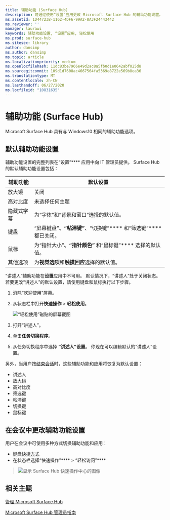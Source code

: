 ```yaml
---
title: 辅助功能 (Surface Hub)
description: 可通过使用“设置”应用更改 Microsoft Surface Hub 的辅助功能设置。 可以在“轻松使用”下找到这些设置。 Surface Hub 具有与 Windows10 相同的辅助功能选项。
ms.assetid: 1D44723B-1162-4DF6-99A2-8A3F24443442
ms.reviewer: ''
manager: laurawi
keywords: 辅助功能设置, “设置”应用, 轻松使用
ms.prod: surface-hub
ms.sitesec: library
author: dansimp
ms.author: dansimp
ms.topic: article
ms.localizationpriority: medium
ms.openlocfilehash: 11dc83be7966e49d2ac8a5fb0d1e0642abf025d8
ms.sourcegitcommit: 109d1d7608ac4667564fa5369e8722e569b8ea36
ms.translationtype: MT
ms.contentlocale: zh-CN
ms.lasthandoff: 06/27/2020
ms.locfileid: "10831635"
---
```

# 辅助功能 (Surface Hub)

Microsoft Surface Hub 具有与 Windows10 相同的辅助功能选项。


## 默认辅助功能设置

辅助功能设置的完整列表在“设置”**** 应用中向 IT 管理员提供。 Surface Hub 的默认辅助功能设置包括：

| 辅助功能 | 默认设置  |
| --------------------- | ----------------- |
| 放大镜             | 关闭               |
| 高对比度         | 未选择任何主题 |
| 隐藏式字幕       | 为“字体”和“背景和窗口”选择的默认值。 |
| 键盘              | “屏幕键盘”****、“粘滞键”****、“切换键”**** 和“筛选键”**** 都已关闭。 |
| 鼠标                 | 为“指针大小”****、“指针颜色”**** 和“鼠标键”**** 选择的默认值。 |
| 其他选项         | 为**视觉选项**和**触摸回应**选择的默认值。 |

“讲述人”辅助功能在**设置**应用中不可用。 默认情况下，“讲述人”处于关闭状态。 若要更改“讲述人”的默认设置，请使用键盘和鼠标执行以下步骤。

1. 消除“欢迎使用”屏幕。
2. 从状态栏中打开**快速操作** > **轻松使用**。

    ![“轻松使用”磁贴的屏幕截图](images/ease-of-access.png)
    
3. 打开“讲述人”。
4. 单击**任务切换程序**。
5. 从任务切换程序中选择 **“讲述人”设置**。 你现在可以编辑默认的“讲述人”设置。

另外，当用户按[结束会话](finishing-your-surface-hub-meeting.md)时，这些辅助功能和应用将恢复为默认设置：
- 讲述人
- 放大镜
- 高对比度
- 筛选键
- 粘滞键
- 切换键
- 鼠标键


## 在会议中更改辅助功能设置

用户在会议中可使用多种方式切换辅助功能和应用：
- [键盘快捷方式](https://support.microsoft.com/help/13813/windows-10-microsoft-surface-hub-keyboard-shortcuts)
- 在状态栏选择“快速操作”**** > “轻松访问”****

> ![显示 Surface Hub 快速操作中心的图像](images/sh-quick-action.png)


## 相关主题

[管理 Microsoft Surface Hub](manage-surface-hub.md)

[Microsoft Surface Hub 管理员指南](surface-hub-administrators-guide.md)
